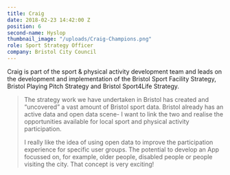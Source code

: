 ```yaml
---
title: Craig
date: 2018-02-23 14:42:00 Z
position: 6
second-name: Hyslop
thumbnail_image: "/uploads/Craig-Champions.png"
role: Sport Strategy Officer
company: Bristol City Council
---
```


Craig is part of the sport & physical activity development team and leads on the development and implementation of the Bristol Sport Facility Strategy, Bristol Playing Pitch Strategy and Bristol Sport4Life Strategy.

> The strategy work we have undertaken in Bristol has created and “uncovered” a vast amount of Bristol sport data. Bristol already has an active data and open data scene- I want to link the two and realise the opportunities available for local sport and physical activity participation.
>
> I really like the idea of using open data to improve the participation experience for specific user groups. The potential to develop an App focussed on, for example, older people, disabled people or people visiting the city. That concept is very exciting!